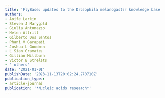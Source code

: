 ```yaml
---
title: 'FlyBase: updates to the Drosophila melanogaster knowledge base'
authors:
- Aoife Larkin
- Steven J Marygold
- Giulia Antonazzo
- Helen Attrill
- Gilberto Dos Santos
- Phani V Garapati
- Joshua L Goodman
- L Sian Gramates
- Gillian Millburn
- Victor B Strelets
- ' others'
date: '2021-01-01'
publishDate: '2023-11-13T20:02:24.270710Z'
publication_types:
- article-journal
publication: '*Nucleic acids research*'
---
```

